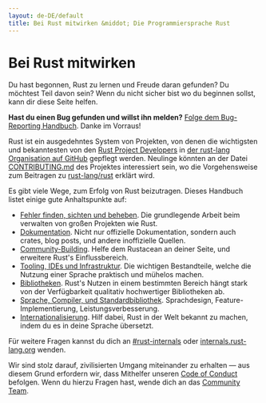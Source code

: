 ```yaml
---
layout: de-DE/default
title: Bei Rust mitwirken &middot; Die Programmiersprache Rust
---
```


# Bei Rust mitwirken

Du hast begonnen, Rust zu lernen und Freude daran gefunden? Du möchtest Teil davon sein?
Wenn du nicht sicher bist wo du beginnen sollst, kann dir diese Seite helfen.

**Hast du einen Bug gefunden und willst ihn melden?** [Folge dem
Bug-Reporting Handbuch][bugs].  Danke im Vorraus!

Rust ist ein ausgedehntes System von Projekten, von denen die
wichtigsten und bekanntesten von den [Rust Project Developers][devs] in
[der rust-lang Organisation auf GitHub][rust-lang] gepflegt werden.
Neulinge könnten an der Datei [CONTRIBUTING.md] des Projektes
interessiert sein, wo die Vorgehensweise zum Beitragen zu
[rust-lang/rust] erklärt wird.

Es gibt viele Wege, zum Erfolg von Rust beizutragen.  Dieses Handbuch
listet einige gute Anhaltspunkte auf:

* [Fehler finden, sichten und beheben](contribute-bugs.html).
  Die grundlegende Arbeit beim verwalten von großen Projekten wie Rust.
* [Dokumentation](contribute-docs.html). Nicht nur offizielle
  Dokumentation, sondern auch crates, blog posts, und andere
  inoffizielle Quellen.
* [Community-Building](contribute-community.html). Helfe dem Rustacean
  an deiner Seite, und erweitere Rust's Einflussbereich.
* [Tooling, IDEs und Infrastruktur](contribute-tools.html).  Die
  wichtigen Bestandteile, welche die Nutzung einer Sprache praktisch und
  mühelos machen.
* [Bibliotheken](contribute-libs.html). Rust's Nutzen in einem
  bestimmten Bereich hängt stark von der Verfügbarkeit qualitativ
  hochwertiger Bibliotheken ab.
* [Sprache, Compiler, und Standardbibliothek](contribute-compiler.html). Sprachdesign,
  Feature-Implementierung, Leistungsverbesserung.
* [Internationalisierung](contribute-translations.html). Hilf dabei, Rust
  in der Welt bekannt zu machen, indem du es in deine Sprache übersetzt.

Für weitere Fragen kannst du dich an [#rust-internals] oder
[internals.rust-lang.org] wenden.

Wir sind stolz darauf, zivilisierten Umgang miteinander zu erhalten &mdash;
aus diesem Grund erfordern wir, dass Mithelfer unseren [Code of
Conduct][coc] befolgen.  Wenn du hierzu Fragen hast, wende dich an das
[Community Team].

<!--
TODO: Write a guide to rust processes and governance to link from here
TODO: List of active initiatives
TODO: Write guide to advertising Rust projects to link from
libs / community building
-->

[#rust-internals]: https://client00.chat.mibbit.com/?server=irc.mozilla.org&channel=%23rust-internals
[CONTRIBUTING.md]: https://github.com/rust-lang/rust/blob/master/CONTRIBUTING.md
[bugs]: https://github.com/rust-lang/rust/blob/master/CONTRIBUTING.md#bug-reports
[coc]: https://www.rust-lang.org/conduct.html
[community team]: https://www.rust-lang.org/team.html#Community
[dev_proc]: community.html#rust-development
[devs]: https://github.com/rust-lang/rust/graphs/contributors
[internals.rust-lang.org]: https://internals.rust-lang.org/
[rust-lang/rust]: https://github.com/rust-lang/rust
[rust-lang]: https://github.com/rust-lang
